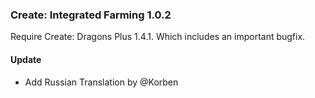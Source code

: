 ### Create: Integrated Farming 1.0.2

Require Create: Dragons Plus 1.4.1. Which includes an important bugfix.

#### Update
* Add Russian Translation by @Korben